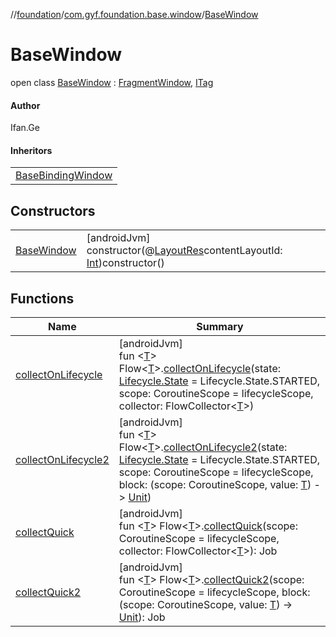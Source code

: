 //[foundation](../../../index.md)/[com.gyf.foundation.base.window](../index.md)/[BaseWindow](index.md)

# BaseWindow

open class [BaseWindow](index.md) : [FragmentWindow](../../com.gyf.foundation.window/-fragment-window/index.md), [ITag](../../com.gyf.foundation.ext.log/-i-tag/index.md)

#### Author

Ifan.Ge

#### Inheritors

| |
|---|
| [BaseBindingWindow](../-base-binding-window/index.md) |

## Constructors

| | |
|---|---|
| [BaseWindow](-base-window.md) | [androidJvm]<br>constructor(@[LayoutRes](https://developer.android.com/reference/kotlin/androidx/annotation/LayoutRes.html)contentLayoutId: [Int](https://kotlinlang.org/api/core/kotlin-stdlib/kotlin/-int/index.html))constructor() |

## Functions

| Name | Summary |
|---|---|
| [collectOnLifecycle](collect-on-lifecycle.md) | [androidJvm]<br>fun &lt;[T](collect-on-lifecycle.md)&gt; Flow&lt;[T](collect-on-lifecycle.md)&gt;.[collectOnLifecycle](collect-on-lifecycle.md)(state: [Lifecycle.State](https://developer.android.com/reference/kotlin/androidx/lifecycle/Lifecycle.State.html) = Lifecycle.State.STARTED, scope: CoroutineScope = lifecycleScope, collector: FlowCollector&lt;[T](collect-on-lifecycle.md)&gt;) |
| [collectOnLifecycle2](collect-on-lifecycle2.md) | [androidJvm]<br>fun &lt;[T](collect-on-lifecycle2.md)&gt; Flow&lt;[T](collect-on-lifecycle2.md)&gt;.[collectOnLifecycle2](collect-on-lifecycle2.md)(state: [Lifecycle.State](https://developer.android.com/reference/kotlin/androidx/lifecycle/Lifecycle.State.html) = Lifecycle.State.STARTED, scope: CoroutineScope = lifecycleScope, block: (scope: CoroutineScope, value: [T](collect-on-lifecycle2.md)) -&gt; [Unit](https://kotlinlang.org/api/core/kotlin-stdlib/kotlin/-unit/index.html)) |
| [collectQuick](collect-quick.md) | [androidJvm]<br>fun &lt;[T](collect-quick.md)&gt; Flow&lt;[T](collect-quick.md)&gt;.[collectQuick](collect-quick.md)(scope: CoroutineScope = lifecycleScope, collector: FlowCollector&lt;[T](collect-quick.md)&gt;): Job |
| [collectQuick2](collect-quick2.md) | [androidJvm]<br>fun &lt;[T](collect-quick2.md)&gt; Flow&lt;[T](collect-quick2.md)&gt;.[collectQuick2](collect-quick2.md)(scope: CoroutineScope = lifecycleScope, block: (scope: CoroutineScope, value: [T](collect-quick2.md)) -&gt; [Unit](https://kotlinlang.org/api/core/kotlin-stdlib/kotlin/-unit/index.html)): Job |